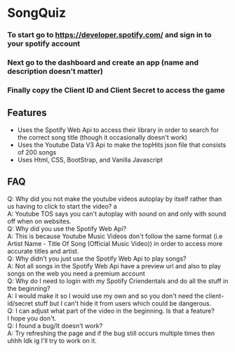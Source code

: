 # SongQuiz

### To start go to https://developer.spotify.com/ and sign in to your spotify account
### Next go to the dashboard and create an app (name and description doesn't matter)
### Finally copy the Client ID and Client Secret to access the game

## Features
- Uses the Spotify Web Api to access their library in order to search for the correct song title (though it occasionally doesn't work)
- Uses the Youtube Data V3 Api to make the topHits json file that consists of 200 songs
- Uses Html, CSS, BootStrap, and Vanilla Javascript

## FAQ
Q: Why did you not make the youtube videos autoplay by itself rather than us having to click to start the video? a <br>
A: Youtube TOS says you can't autoplay with sound on and only with sound off when on websites.<br>
Q: Why did you use the Spotify Web Api? <br>
A: This is because Youtube Music Videos don't follow the same format (i.e Artist Name - Title Of Song (Official Music Video)) in order to access more accurate titles and artist. <br>
Q: Why didn't you just use the Spotify Web Api to play songs?<br>
A: Not all songs in the Spotify Web Api have a preview url and also to play songs on the web you need a premium account <br>
Q: Why do I need to login with my Spotify Criendentals and do all the stuff in the beginning?<br>
A: I would make it so I would use my own and so you don't need the client-id/secret stuff but I can't hide it from users which could be dangerous.<br>
Q: I can adjust what part of the video in the beginning. Is that a feature?<br>
I hope you don't.<br>
Q: I found a bug/It doesn't work?<br>
A: Try refreshing the page and if the bug still occurs multiple times then uhhh Idk ig I'll try to work on it.
